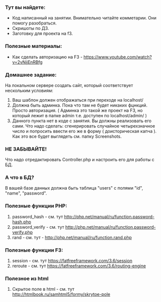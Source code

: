 ### Тут вы найдете:
* Код написанный на занятии. Внимательно читайте комметарии. Они помогу разобраться.
* Скришоты по ДЗ.
* Заготовку для проекта на f3.

### Полезные материалы:
* Как сделать авторизацию на F3 - https://www.youtube.com/watch?v=2vNijEnRBfg

### Домашнее задание:
На локальном сервере создать сайт, который соответствует нескольким условиям:
1. Ваш шаблон должен отображаться при переходе на localhost/
2. Должна быть админка. Пока что там не будет никаких фцнкций. Просто авторизация. ( Админка это такой же проект на F3, но который лежит в папке admin т.е. доступен по localhost/admin/ )
3. Данного пункта нет в коде с занятия. Вы должны реализовать его сами. Что надо сделать: сгенерировать случайное четырехзначное число и попросить ввести его же в форму ( доисторическая капча ). Как это все будет выглядеть см. папку Screenshots. 

### НЕ ЗАБЫВАЙТЕ!
Что надо отредактировать Controller.php и настроить его для работы с БД.

### А что в БД? 
В вашей базе данных должна быть таблица "users" c полями "id", "name", "password". 

### Полезные функции PHP:
1. password_hash - см. тут http://php.net/manual/ru/function.password-hash.php
2. password_verify - см. тут http://php.net/manual/ru/function.password-verify.php
3. rand - см. тут - http://php.net/manual/ru/function.rand.php

### Полезные функции F3:
1. session - см. тут https://fatfreeframework.com/3.6/session
2. reroute - см. тут https://fatfreeframework.com/3.6/routing-engine

### Полезное из html
1. Скрытое поле в html - см. тут http://htmlbook.ru/samhtml5/formy/skrytoe-pole

